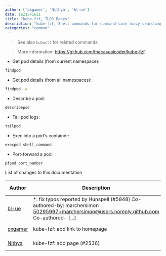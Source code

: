 ```yaml
---
author: ['pxgamer', 'Nithya', 'bl-ue']
date: 1621541621
title: "kube-fzf, TLDR Pages"
description: "kube-fzf, Shell commands for command-line fuzzy searching of Kubernetes Pods."
categories: "common"
---
```

> See also `kubectl` for related commands.

> More information: <https://github.com/thecasualcoder/kube-fzf>.

- Get pod details (from current namespace):

```bash
findpod
```

- Get pod details (from all namespaces):

```bash
findpod -a
```

- Describe a pod:

```bash
describepod
```

- Tail pod logs:

```bash
tailpod
```

- Exec into a pod's container:

```bash
execpod shell_command
```

- Port-forward a pod:

```bash
pfpod port_number
```
List of changes to this documentation


Author | Description | ISO 8601 Date | GitHub link
------|-----|-----|-----
[bl-ue](mailto:54780737+bl-ue@users.noreply.github.com) | *: fix typos reported by Hunspell (#5848) Co-authored-by: marchersimon <50295997+marchersimon@users.noreply.github.com> Co-authored- [...] | 2021-05-20T22:13:41 | [8ebd171d6f00](https://github.com/tldr-pages/tldr/commit/8ebd171d6f001698709fefc02b1fd5cc9f3a99c4)
[pxgamer](mailto:owzie123@gmail.com) | kube-fzf: add link to homepage | 2019-06-06T04:42:48 | [82279b7ee5d7](https://github.com/tldr-pages/tldr/commit/82279b7ee5d7747b6226ee57559c8765c08594e9)
[Nithya](mailto:nithyanatarajn@gmail.com) | kube-fzf: add page (#2536) | 2018-11-12T02:37:37 | [2354d4304a2a](https://github.com/tldr-pages/tldr/commit/2354d4304a2a8a5a37181231d0f3e90e00824b3f)

